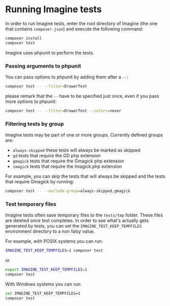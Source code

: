 # Running Imagine tests

In order to run Imagine tests, enter the root directory of Imagine (the one that contains `composer.json`) and execute the following command:

```sh
composer install
composer test
```

Imagine uses phpunit to perform the tests.  


### Passing arguments to phpunit

You can pass options to phpunit by adding them after a `--`:

```sh
composer test -- --filter=DrawerTest
```

please remark that the `--` have to be specified just once, even if you pass more options to phpunit:

```sh
composer test -- --filter=DrawerTest --colors=never
```


### Filtering tests by group

Imagine tests may be part of one or more groups.
Currently defined groups are:
- `always-skipped` these tests will always be marked as skipped
- `gd` tests that require the GD php extension
- `gmagick` tests that require the Gmagick php extension
- `imagick` tests that require the Imagick php extension

For example, you can skip the tests that will always be skipped and the tests that require Gmagick by running:

```sh
composer test -- --exclude-group=always-skipped,gmagick
```


### Test temporary files

Imagine tests often save temporary files to the `tests/tmp` folder.
These files are deleted once test completes.
In order to see what's actually gets generated by tests, you can set the `IMAGINE_TEST_KEEP_TEMPFILES` environment directory to a non falsy value.

For example, with POSIX systems you can run:

```sh
IMAGINE_TEST_KEEP_TEMPFILES=1 composer test
```

or

```sh
export IMAGINE_TEST_KEEP_TEMPFILES=1
composer test
```

With Windows systems you can run:

```sh
set IMAGINE_TEST_KEEP_TEMPFILES=1
composer test
```
